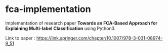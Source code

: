 # fca-implementation

Implementation of research paper **Towards an FCA-Based Approach for Explaining Multi-label Classification** using Python3.

Link to paper : https://link.springer.com/chapter/10.1007/978-3-031-08974-9_51
